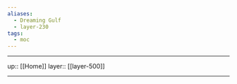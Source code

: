 ```yaml
---
aliases:
  - Dreaming Gulf
  - layer-230
tags:
  - moc
---
```


***

up:: [[Home]]
layer:: [[layer-500]]

***

